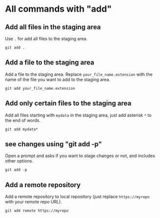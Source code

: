 # All commands with "add"

## Add all files in the staging area

Use `.`  for add all files to the staging area.

`git add .`

## Add a file to the staging area

Add a file to the staging area. Replace `your_file_name.extension` with the name of the file you want to add to the staging area.

`git add your_file_name.extension`

## Add only certain files to the staging area

Add all files starting with `mydata` in the staging area, just add asterisk `*` to the end of words.

`git add mydata*`

## see changes using "git add -p"

Open a prompt and asks if you want to stage changes or not, and includes other options.

`git add -p`

## Add a remote repository

Add a remote repository to local repository (just replace `https://myrepo` with your remote repo URL).

`git add remote https://myrepo`
